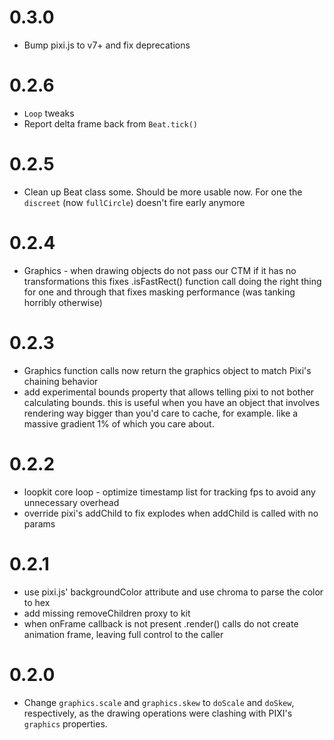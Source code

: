 # 0.3.0

-   Bump pixi.js to v7+ and fix deprecations

# 0.2.6

-   `Loop` tweaks
-   Report delta frame back from `Beat.tick()`

# 0.2.5

-   Clean up Beat class some. Should be more usable now. For one the `discreet`
    (now `fullCircle`) doesn't fire early anymore

# 0.2.4

-   Graphics - when drawing objects do not pass our CTM if it has no transformations
    this fixes .isFastRect() function call doing the right thing for one and through
    that fixes masking performance (was tanking horribly otherwise)

# 0.2.3

-   Graphics function calls now return the graphics object to match Pixi's chaining
    behavior
-   add experimental bounds property that allows telling pixi to not bother
    calculating bounds. this is useful when you have an object that involves rendering
    way bigger than you'd care to cache, for example. like a massive gradient 1% of
    which you care about.

# 0.2.2

-   loopkit core loop - optimize timestamp list for tracking fps to avoid any
    unnecessary overhead
-   override pixi's addChild to fix explodes when addChild is called with no params

# 0.2.1

-   use pixi.js' backgroundColor attribute and use chroma to parse the color to hex
-   add missing removeChildren proxy to kit
-   when onFrame callback is not present .render() calls do not create animation
    frame, leaving full control to the caller

# 0.2.0

-   Change `graphics.scale` and `graphics.skew` to `doScale` and `doSkew`,
    respectively, as the drawing operations were clashing with PIXI's `graphics`
    properties.
